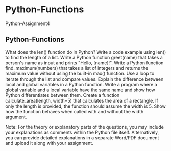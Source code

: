 # Python-Functions
 Python-Assignment4
##  Python-Functions


What does the len() function do in Python? Write a code example using len() to find the length of a list.
Write a Python function greet(name) that takes a person's name as input and prints "Hello, [name]!".
Write a Python function find_maximum(numbers) that takes a list of integers and returns the maximum value without using the built-in max() function. Use a loop to iterate through the list and compare values.
Explain the difference between local and global variables in a Python function. Write a program where a global variable and a local variable have the same name and show how Python differentiates between them.
Create a function calculate_area(length, width=5) that calculates the area of a rectangle. If only the length is provided, the function should assume the width is 5. Show how the function behaves when called with and without the width argument.


Note: For the theory or explanatory parts of the questions, you may include your explanations as comments within the Python file itself. Alternatively, you can provide detailed explanations in a separate Word/PDF document and upload it along with your assignment.

